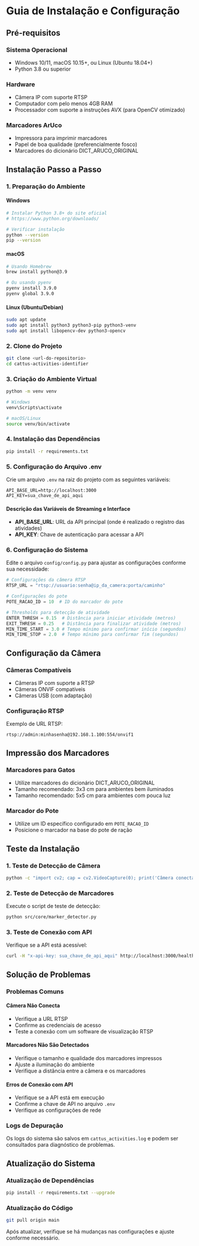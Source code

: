 # Guia de Instalação e Configuração

## Pré-requisitos

### Sistema Operacional
- Windows 10/11, macOS 10.15+, ou Linux (Ubuntu 18.04+)
- Python 3.8 ou superior

### Hardware
- Câmera IP com suporte RTSP
- Computador com pelo menos 4GB RAM
- Processador com suporte a instruções AVX (para OpenCV otimizado)

### Marcadores ArUco
- Impressora para imprimir marcadores
- Papel de boa qualidade (preferencialmente fosco)
- Marcadores do dicionário DICT_ARUCO_ORIGINAL

## Instalação Passo a Passo

### 1. Preparação do Ambiente

#### Windows
```bash
# Instalar Python 3.8+ do site oficial
# https://www.python.org/downloads/

# Verificar instalação
python --version
pip --version
```

#### macOS
```bash
# Usando Homebrew
brew install python@3.9

# Ou usando pyenv
pyenv install 3.9.0
pyenv global 3.9.0
```

#### Linux (Ubuntu/Debian)
```bash
sudo apt update
sudo apt install python3 python3-pip python3-venv
sudo apt install libopencv-dev python3-opencv
```

### 2. Clone do Projeto

```bash
git clone <url-do-repositorio>
cd cattus-activities-identifier
```

### 3. Criação do Ambiente Virtual
```bash
python -m venv venv

# Windows
venv\Scripts\activate

# macOS/Linux
source venv/bin/activate
```

### 4. Instalação das Dependências
```bash
pip install -r requirements.txt
```

### 5. Configuração do Arquivo .env
Crie um arquivo `.env` na raiz do projeto com as seguintes variáveis:

```env
API_BASE_URL=http://localhost:3000
API_KEY=sua_chave_de_api_aqui
```

#### Descrição das Variáveis de Streaming e Interface

- **API_BASE_URL**: URL da API principal (onde é realizado o registro das atividades)
- **API_KEY**: Chave de autenticação para acessar a API

### 6. Configuração do Sistema
Edite o arquivo `config/config.py` para ajustar as configurações conforme sua necessidade:

```python
# Configurações da câmera RTSP
RTSP_URL = "rtsp://usuario:senha@ip_da_camera:porta/caminho"

# Configurações do pote
POTE_RACAO_ID = 10  # ID do marcador do pote

# Thresholds para detecção de atividade
ENTER_THRESH = 0.15  # Distância para iniciar atividade (metros)
EXIT_THRESH = 0.25   # Distância para finalizar atividade (metros)
MIN_TIME_START = 3.0 # Tempo mínimo para confirmar início (segundos)
MIN_TIME_STOP = 2.0  # Tempo mínimo para confirmar fim (segundos)
```

## Configuração da Câmera

### Câmeras Compatíveis
- Câmeras IP com suporte a RTSP
- Câmeras ONVIF compatíveis
- Câmeras USB (com adaptação)

### Configuração RTSP
Exemplo de URL RTSP:
```
rtsp://admin:minhasenha@192.168.1.100:554/onvif1
```

## Impressão dos Marcadores

### Marcadores para Gatos
- Utilize marcadores do dicionário DICT_ARUCO_ORIGINAL
- Tamanho recomendado: 3x3 cm para ambientes bem iluminados
- Tamanho recomendado: 5x5 cm para ambientes com pouca luz

### Marcador do Pote
- Utilize um ID específico configurado em `POTE_RACAO_ID`
- Posicione o marcador na base do pote de ração

## Teste da Instalação

### 1. Teste de Detecção de Câmera
```bash
python -c "import cv2; cap = cv2.VideoCapture(0); print('Câmera conectada com sucesso' if cap.isOpened() else 'Falha na conexão da câmera')"
```

### 2. Teste de Detecção de Marcadores
Execute o script de teste de detecção:
```bash
python src/core/marker_detector.py
```

### 3. Teste de Conexão com API
Verifique se a API está acessível:
```bash
curl -H "x-api-key: sua_chave_de_api_aqui" http://localhost:3000/health
```

## Solução de Problemas

### Problemas Comuns

#### Câmera Não Conecta
- Verifique a URL RTSP
- Confirme as credenciais de acesso
- Teste a conexão com um software de visualização RTSP

#### Marcadores Não São Detectados
- Verifique o tamanho e qualidade dos marcadores impressos
- Ajuste a iluminação do ambiente
- Verifique a distância entre a câmera e os marcadores

#### Erros de Conexão com API
- Verifique se a API está em execução
- Confirme a chave de API no arquivo `.env`
- Verifique as configurações de rede

### Logs de Depuração
Os logs do sistema são salvos em `cattus_activities.log` e podem ser consultados para diagnóstico de problemas.

## Atualização do Sistema

### Atualização de Dependências
```bash
pip install -r requirements.txt --upgrade
```

### Atualização do Código
```bash
git pull origin main
```

Após atualizar, verifique se há mudanças nas configurações e ajuste conforme necessário.